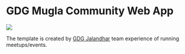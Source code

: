 # GDG Mugla Community Web App

<img src="https://camo.githubusercontent.com/d3e28e94e6bb7bced6c228ea9aed60b414eb708b/68747470733a2f2f7062732e7477696d672e636f6d2f70726f66696c655f696d616765732f313330353635363833343934333037383430312f70534d2d6a5969595f343030783430302e6a7067">

The template is created by [GDG Jalandhar](https://meetup.com/GDG-Jalandhar/) team experience of running meetups/events.
